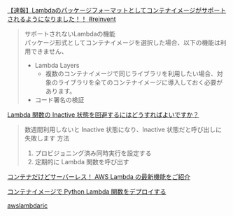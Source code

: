 [【速報】Lambdaのパッケージフォーマットとしてコンテナイメージがサポートされるようになりました！！ #reinvent](https://dev.classmethod.jp/articles/lambda-support-oci-container-image/)

> サポートされないLambdaの機能  
> パッケージ形式としてコンテナイメージを選択した場合、以下の機能は利用できません、
>
> - Lambda Layers
>   - 複数のコンテナイメージで同じライブラリを利用したい場合、対象のライブラリを全てのコンテナイメージに導入しておく必要があります。
> - コード署名の検証

[Lambda 関数の Inactive 状態を回避するにはどうすればよいですか？](https://dev.classmethod.jp/articles/tsnote-aws-lambda-how-can-i-avoid-the-inactive-state-of-the-lambda-function/)

> 数週間利用しないと Inactive 状態になり、Inactive 状態だと呼び出しに失敗します
> 方法
> 1. プロビジョニング済み同時実行を設定する
> 2. 定期的に Lambda 関数を呼び出す

[コンテナだけどサーバーレス！ AWS Lambda の最新機能をご紹介](https://dev.classmethod.jp/articles/awssummit2021-lambda-container-support/)

[コンテナイメージで Python Lambda 関数をデプロイする](https://docs.aws.amazon.com/ja_jp/lambda/latest/dg/python-image.html)

[awslambdaric](https://pypi.org/project/awslambdaric/)